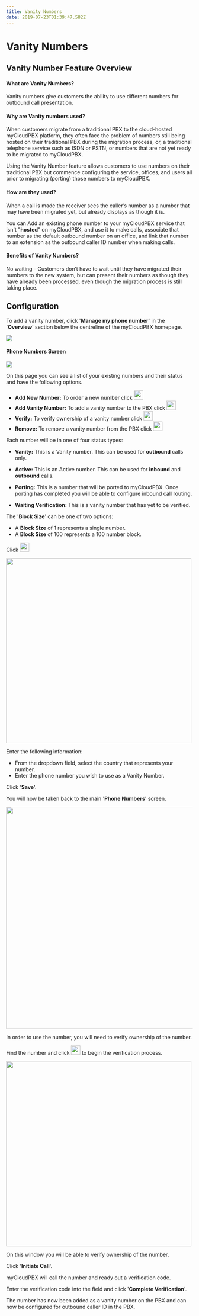```yaml
---
title: Vanity Numbers
date: 2019-07-23T01:39:47.582Z
---
```

# Vanity Numbers

## Vanity Number Feature Overview

#### What are Vanity Numbers?

Vanity numbers give customers the ability to use different numbers for outbound call presentation. 

#### Why are Vanity numbers used?

When customers migrate from a traditional PBX to the cloud-hosted myCloudPBX platform, they often face the problem of numbers still being hosted on their traditional PBX during the migration process, or, a traditional telephone service such as ISDN or PSTN, or numbers that are not yet ready to be migrated to myCloudPBX. 

Using the Vanity Number feature allows customers to use numbers on their traditional PBX but commence configuring the service, offices, and users all prior to migrating (porting) those numbers to myCloudPBX. 

#### How are they used?

When a call is made the receiver sees the caller’s number as a number that may have been migrated yet, but already displays as though it is.

You can Add an existing phone number to your myCloudPBX service that isn't "**hosted**" on myCloudPBX, and use it to make calls, associate that number as the default outbound number on an office, and link that number to an extension as the outbound caller ID number when making calls.

#### Benefits of Vanity Numbers?

No waiting -  Customers don’t have to wait until they have migrated their numbers to the new system, but can present their numbers as though they have already been processed, even though the migration process is still taking place.

## Configuration

To add a vanity number, click '**Manage my phone number**' in the '**Overview**' section below the centreline of the myCloudPBX homepage.

![](/images/pbx_ringtones_1.png)

#### Phone Numbers Screen

![](/images/vanity1.png)

On this page you can see a list of your existing numbers and their status and have the following options.

* **Add New Number:** To order a new number click <img style="width: auto; height: 25px;" src="/images/vanity_addnumber.png"> 
* **Add Vanity Number:** To add a vanity number to the PBX click <img style="width: auto; height: 25px;" src="/images/vanity_add_vanity.png"> 
* **Verify:** To verify ownership of a vanity number click <img style="width: auto; height: 25px;" src="/images/vanity_verify.png"> 
* **Remove:** To remove a vanity number from the PBX click <img style="width: auto; height: 25px;" src="/images/vanity_remove.png"> 

Each number will be in one of four status types:

* **Vanity:** This is a Vanity number. This can be used for **outbound** calls only.

* **Active:** This is an Active number. This can be used for **inbound** and **outbound** calls.

* **Porting:** This is a number that will be ported to myCloudPBX. Once porting has completed you will be able to configure inbound call routing.

* **Waiting Verification:** This is a vanity number that has yet to be verified.


The '**Block Size**' can be one of two options:

* A **Block Size** of 1 represents a single number.
* A **Block Size** of 100 represents a 100 number block.

Click <img style="width: auto; height: 25px;" src="/images/vanity_add_vanity.png">

<img style="width: 500px; height: auto;" src="/images/vanity2.png">

Enter the following information:

* From the dropdown field, select the country that represents your number.
* Enter the phone number you wish to use as a Vanity Number.

Click '**Save**'.

You will now be taken back to the main '**Phone Numbers**' screen.

<img style="width: 600px; height: auto;" src="/images/vanity_verifynumberscreen.png">

In order to use the number, you will need to verify ownership of the number.

Find the number and click <img style="width: auto; height: 25px;" src="/images/vanity_verify.png"> to begin the verification process. 

<img style="width: 500px; height: auto;" src="/images/vanity3.png">

On this window you will be able to verify ownership of the number.

Click '**Initiate Call**'.

myCloudPBX will call the number and ready out a verification code.

Enter the verification code into the field and click '**Complete Verification**'.

The number has now been added as a vanity number on the PBX and can now be configured for outbound caller ID in the PBX.
